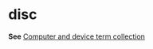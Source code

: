 # disc

**See** [Computer and device term collection](../term-collections/computer-device-terms.md)
